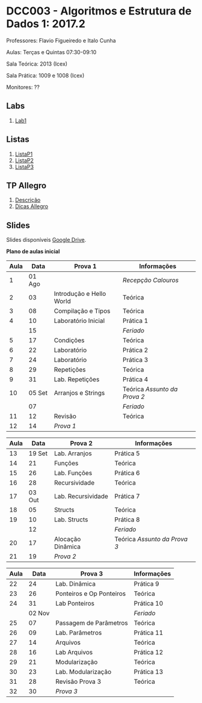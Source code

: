 # DCC003 - Algoritmos e Estrutura de Dados 1: 2017.2

Professores: Flavio Figueiredo e Italo Cunha

Aulas: Terças e Quintas 07:30-09:10

Sala Teórica: 2013 (Icex)

Sala Prática: 1009 e 1008 (Icex)

Monitores: ??

## Labs

  1. [Lab1](TODO)

## Listas

  1. [ListaP1](TODO)
  1. [ListaP2](TODO)
  1. [ListaP3](TODO)

## TP Allegro

  1. [Descrição](TODO)
  1. [Dicas Allegro](TODO)
  
## Slides

Slides disponíveis [Google Drive](https://drive.google.com/open?id=1ihJwbn5uwRqkAMa2iHD4qbuFlzVZz0fSsaKKEB9yqTo).

**Plano de aulas inicial**

| Aula | Data     |  Prova 1                  | Informações                 |
|------|----------|---------------------------|-----------------------------|
| 1    | 01 Ago   |                           | *Recepção Calouros*         |
| 2    | 03       | Introdução e Hello World  | Teórica                     |
| 3    | 08       | Compilação e Tipos        | Teórica                     |
| 4    | 10       | Laboratório Inicial       | Prática 1                   |
|      | 15       |                           | *Feriado*                   |
| 5    | 17       | Condições                 | Teórica                     |
| 6    | 22       | Laboratório               | Prática 2                   |
| 7    | 24       | Laboratório               | Prática 3                   |
| 8    | 29       | Repetições                | Teórica                     |
| 9    | 31       | Lab. Repetições           | Prática 4                   |
| 10   | 05 Set   | Arranjos e Strings        | Teórica *Assunto da Prova 2*|
|      | 07       |                           | *Feriado*                   |
| 11   | 12       | Revisão                   | Teórica                     |
| 12   | 14       | *Prova 1*                 |                             |

| Aula | Data     |  Prova 2                  | Informações                 |
|------|----------|---------------------------|-----------------------------|
| 13   | 19 Set   | Lab. Arranjos             | Prática 5                   |
| 14   | 21       | Funções                   | Teórica                     |
| 15   | 26       | Lab. Funções              | Prática 6                   |
| 16   | 28       | Recursividade             | Teórica                     |
| 17   | 03 Out   | Lab. Recursividade        | Prática 7                   |
| 18   | 05       | Structs                   | Teórica                     |
| 19   | 10       | Lab. Structs              | Prática 8                   |
|      | 12       |                           | *Feriado*                   |
| 20   | 17       | Alocação Dinâmica         | Teórica *Assunto da Prova 3*|
| 21   | 19       | *Prova 2*                 |                             |

| Aula | Data     |  Prova 3                  | Informações                 |
|------|----------|---------------------------|-----------------------------|
| 22   | 24       | Lab. Dinâmica             | Prática 9                   |
| 23   | 26       | Ponteiros e Op Ponteiros  | Teórica                     |
| 24   | 31       | Lab Ponteiros             | Prática 10                  |
|      | 02 Nov   |                           | *Feriado*                   |
| 25   | 07       | Passagem de Parâmetros    | Teórica                     |
| 26   | 09       | Lab. Parâmetros           | Prática 11                  |
| 27   | 14       | Arquivos                  | Teórica                     |
| 28   | 16       | Lab Arquivos              | Prática 12                  |
| 29   | 21       | Modularização             | Teórica                     |
| 30   | 23       | Lab. Modularização        | Prática 13                  |
| 31   | 28       | Revisão Prova 3           | Teórica                     |
| 32   | 30       | *Prova 3*                 |                             |
